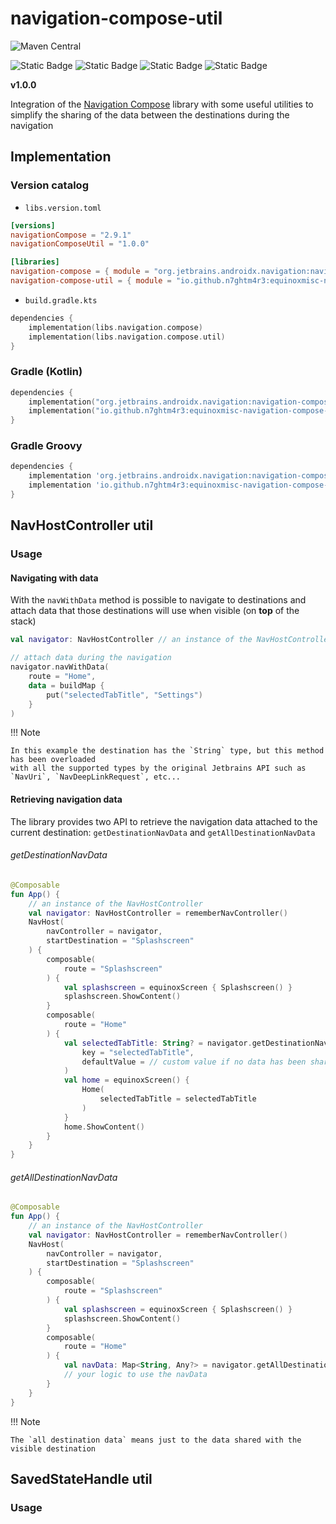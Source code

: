 # navigation-compose-util

![Maven Central](https://img.shields.io/maven-central/v/io.github.n7ghtm4r3/equinoxmisc-navigation-compose-util.svg?label=Maven%20Central)

![Static Badge](https://img.shields.io/badge/android-4280511051?link=https%3A%2F%2Fplay.google.com%2Fstore%2Fapps%2Fdetails%3Fid%3Dcom.tecknobit.ametista)
![Static Badge](https://img.shields.io/badge/apple-445E91?link=https%3A%2F%2Fimg.shields.io%2Fbadge%2Fandroid-4280511051)
![Static Badge](https://img.shields.io/badge/desktop-006874?link=https%3A%2F%2Fimg.shields.io%2Fbadge%2Fandroid-4280511051)
![Static Badge](https://img.shields.io/badge/wasmjs-834C74?link=https%3A%2F%2Fimg.shields.io%2Fbadge%2Fandroid-4280511051)

**v1.0.0**

Integration of the [Navigation Compose](https://www.jetbrains.com/help/kotlin-multiplatform-dev/compose-navigation.html)
library with some useful utilities to simplify the sharing of the data between the destinations during the navigation

## Implementation

### Version catalog

- `libs.version.toml`

```toml
[versions]
navigationCompose = "2.9.1"
navigationComposeUtil = "1.0.0"

[libraries]
navigation-compose = { module = "org.jetbrains.androidx.navigation:navigation-compose", version.ref = "navigationCompose" }
navigation-compose-util = { module = "io.github.n7ghtm4r3:equinoxmisc-navigation-compose-util", version.ref = "navigationComposeUtil" }
```

- `build.gradle.kts`

```kotlin
dependencies {
    implementation(libs.navigation.compose)
    implementation(libs.navigation.compose.util)
}
```

### Gradle (Kotlin)

```kotlin
dependencies {
    implementation("org.jetbrains.androidx.navigation:navigation-compose:2.9.1")
    implementation("io.github.n7ghtm4r3:equinoxmisc-navigation-compose-util:1.0.0")
}
```

### Gradle Groovy

```groovy
dependencies {
    implementation 'org.jetbrains.androidx.navigation:navigation-compose:2.9.1'
    implementation 'io.github.n7ghtm4r3:equinoxmisc-navigation-compose-util:1.0.0'
}
```

## NavHostController util

### Usage

#### Navigating with data

With the `navWithData` method is possible to navigate to destinations and attach data that those destinations will use when 
visible (on **top** of the stack)

```kotlin
val navigator: NavHostController // an instance of the NavHostController

// attach data during the navigation
navigator.navWithData(
    route = "Home",
    data = buildMap {
        put("selectedTabTitle", "Settings")
    }
)
```

!!! Note

    In this example the destination has the `String` type, but this method has been overloaded 
    with all the supported types by the original Jetbrains API such as `NavUri`, `NavDeepLinkRequest`, etc...

#### Retrieving navigation data

The library provides two API to retrieve the navigation data attached to the current destination: `getDestinationNavData`
and `getAllDestinationNavData`

###### getDestinationNavData

```kotlin
@Composable
fun App() {
    // an instance of the NavHostController
    val navigator: NavHostController = rememberNavController()
    NavHost(
        navController = navigator,
        startDestination = "Splashscreen"
    ) {
        composable(
            route = "Splashscreen"
        ) {
            val splashscreen = equinoxScreen { Splashscreen() }
            splashscreen.ShowContent()
        }
        composable(
            route = "Home"
        ) {
            val selectedTabTitle: String? = navigator.getDestinationNavData(
                key = "selectedTabTitle",
                defaultValue = // custom value if no data has been shared with that key
            )
            val home = equinoxScreen() {
                Home(
                    selectedTabTitle = selectedTabTitle
                )
            }
            home.ShowContent()
        }
    }
}
```

###### getAllDestinationNavData

```kotlin
@Composable
fun App() {
    // an instance of the NavHostController
    val navigator: NavHostController = rememberNavController()
    NavHost(
        navController = navigator,
        startDestination = "Splashscreen"
    ) {
        composable(
            route = "Splashscreen"
        ) {
            val splashscreen = equinoxScreen { Splashscreen() }
            splashscreen.ShowContent()
        }
        composable(
            route = "Home"
        ) {
            val navData: Map<String, Any?> = navigator.getAllDestinationNavData()
            // your logic to use the navData
        }
    }
}
```

!!! Note

    The `all destination data` means just to the data shared with the visible destination

## SavedStateHandle util

### Usage